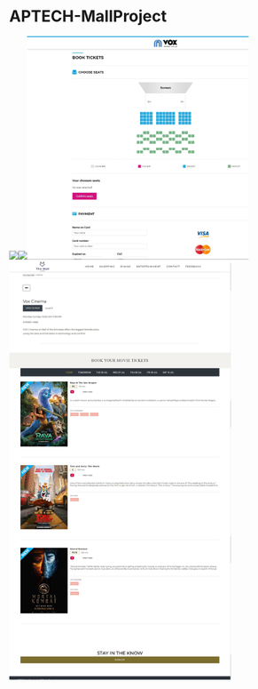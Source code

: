 # APTECH-MallProject


<img src="https://github.com/NGNhan719/APTECH-MallProject/blob/main/screenshot/home.png" width="400px"><img src="https://github.com/NGNhan719/APTECH-MallProject/blob/main/screenshot/shopping.png" width="400px"><img src="https://github.com/NGNhan719/APTECH-MallProject/blob/main/screenshot/ticket.png" width="400px"><img src="https://github.com/NGNhan719/APTECH-MallProject/blob/main/screenshot/entertain.png" width="400px">
